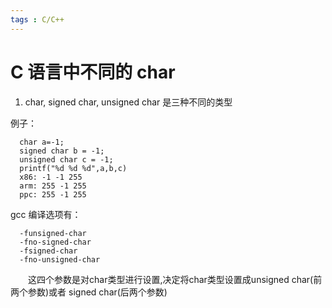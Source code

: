 ```yaml
---
tags : C/C++ 
---
```


C 语言中不同的 char
===

1. char, signed char, unsigned char 是三种不同的类型

例子：

```
  char a=-1;
  signed char b = -1;
  unsigned char c = -1;
  printf("%d %d %d",a,b,c)
  x86: -1 -1 255
  arm: 255 -1 255
  ppc: 255 -1 255
```

  gcc 编译选项有：
  
```
  -funsigned-char 
  -fno-signed-char 
  -fsigned-char 
  -fno-unsigned-char 
```

　　这四个参数是对char类型进行设置,决定将char类型设置成unsigned char(前两个参数)或者 signed char(后两个参数) 
